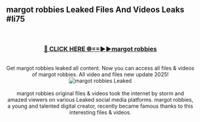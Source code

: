 ## margot robbies Leaked Files And Videos Leaks #li75
<br>
<div align="center">
<h3><a href="https://watchclip.my.id/margot robbies" rel="nofollow">🔴 CLICK HERE 🌐==►►margot robbies</a></h3>
<br>
Get margot robbies leaked all content. Now you can access all files & videos of margot robbies. All video and files new update 2025!
<br>
<a href="https://watchclip.my.id/margot robbies" rel="nofollow" data-target="animated-image.originalLink"><img src="https://i.ibb.co.com/WyWwxjT/player-gif2.gif" alt="margot robbies Leaked" style="max-width: 100%; display: inline-block;" data-target="animated-image.originalImage"></a>
<br><br>
margot robbies original files & videos took the internet by storm and amazed viewers on various Leaked social media platforms. margot robbies, a young and talented digital creator, recently became famous thanks to this interesting files & videos.
</div>
<br>